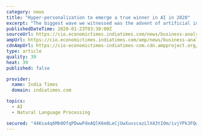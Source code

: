```yaml
---
category: news
title: "Hyper-personalization to emerge a true winner in AI in 2020"
excerpt: "The biggest wave we witnessed was the advent of artificial intelligence and machine learning. NLP & Conversational AI In the early 2010s, consumer natural language processing (NLP) allowed us to talk to our phones and control smart-home appliances reliably. Many people expected NLP to explode in other domains, but it never really materialized ..."
publishedDateTime: 2020-01-23T03:30:00Z
sourceUrl: https://cio.economictimes.indiatimes.com/news/business-analytics/hyper-personalization-to-emerge-a-true-winner-in-ai-in-2020/73538914
ampUrl: https://cio.economictimes.indiatimes.com/amp/news/business-analytics/hyper-personalization-to-emerge-a-true-winner-in-ai-in-2020/73538914
cdnAmpUrl: https://cio-economictimes-indiatimes-com.cdn.ampproject.org/c/s/cio.economictimes.indiatimes.com/amp/news/business-analytics/hyper-personalization-to-emerge-a-true-winner-in-ai-in-2020/73538914
type: article
quality: 39
heat: 39
published: false

provider:
  name: India Times
  domain: indiatimes.com

topics:
  - AI
  - Natural Language Processing

secured: "44Ksa4q6Mb0OfqPDwwPdeAQlK6m8LeCjUwXuvscazLlX43tI0m/ivjYPk3FQwqacu/Gr71AWJEha9c9vd4XEZWnTKzBcZh94XcySO9g4/7LmPVDca/X4HMPSmsQkD39NdpX37ufGF3RImVbP0bHGWiqsWJUH4Oeod5WOv8sE/cieRoaWwy0LGFbLSK6VBI80jWKy8Bm6WP22cRJMkApYpBXXsXaNSmUN5O0D8PZljmuEWe8KzMr4eZUYht/UOJ1ZyT7AM++AZnjjkDuyL0OToeLRl3q3CPg5ud5+uoJYAxGOzXMAqwpY/E3WPvgpj4iNEKScxkFmewRQKLozFlrXsCyqt2iz+aMy5TQS5F8uv7iKhJS///h4NcPT39osKHlpF8EPp64jZ9dKwQdTqBFFiqaUX/lF0haz+vNIl0cEK3yIp3njxeKJsIMmzt8Bw7w8s/5U0PFCKH2SaGeltFO56A==;ZyAymLKfXPmWiGskgB98kw=="
---
```


